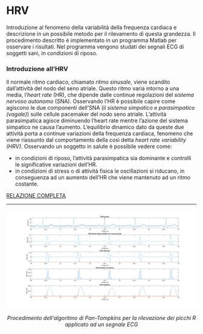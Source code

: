 # HRV
Introduzione al fenomeno della variabilità della frequenza cardiaca e descrizione in un possibile metodo per il rilevamento di questa grandezza.
Il procedimento descritto è implementato in un programma Matlab per osservare i risultati. Nel programma vengono studati dei segnali ECG di soggetti sani, in condizioni di riposo.

### Introduzione all’HRV
Il normale ritmo cardiaco, chiamato *ritmo sinusale*, viene scandito dall’attività del nodo del seno atriale. Questo
ritmo varia intorno a una media, l’*heart rate* (HR), che dipende dalle continue regolazioni del *sistema nervoso
autonomo* (SNA). Osservando l'HR è possibile capire come agiscono le due componenti dell'SNA (il *sistema simpatico e
parasimpatico (vagale)*) sulle cellule pacemaker del nodo seno atriale. L’attività parasimpatica agisce diminuendo
l’heart rate mentre l’azione del sistema simpatico ne causa l’aumento. L’equilibrio dinamico dato da queste due
attività porta a continue variazioni della frequenza cardiaca, fenomeno che viene riassunto dal comportamento della così detta *heart rate variability
(HRV)*.
Osservando un soggetto in salute è possibile vedere come:
 - in condizioni di riposo, l’attività parasimpatica sia dominante e controlli le significative variazioni dell’HR.
 - in condizioni di stress o di attività fisica le oscillazioni si riducano, in conseguenza ad un aumento dell’HR che viene mantenuto ad un ritmo costante.

[RELAZIONE COMPLETA](/Studio%20HRV%20(report%20fallimentare).pdf)

_________________________________________________________________________________________________________________________________________________________


![Image1](/Grafici/PanTompkins.png)
*<div align="center">Procedimento dell'algoritmo di Pan-Tompkins per la rilevazione dei picchi R applicato ad un segnale ECG</div>*                                                  
